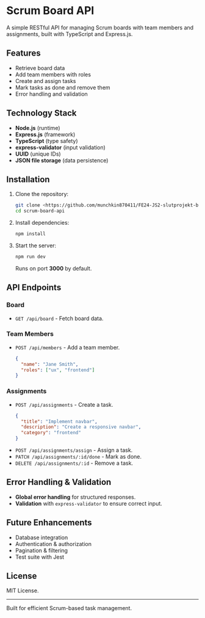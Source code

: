 # Scrum Board API

A simple RESTful API for managing Scrum boards with team members and assignments, built with TypeScript and Express.js.

## Features
- Retrieve board data
- Add team members with roles
- Create and assign tasks
- Mark tasks as done and remove them
- Error handling and validation

## Technology Stack
- **Node.js** (runtime)
- **Express.js** (framework)
- **TypeScript** (type safety)
- **express-validator** (input validation)
- **UUID** (unique IDs)
- **JSON file storage** (data persistence)

## Installation

1. Clone the repository:
   ```sh
   git clone <https://github.com/munchkin870411/FE24-JS2-slutprojekt-back-linn-ahlrot>
   cd scrum-board-api
   ```
2. Install dependencies:
   ```sh
   npm install
   ```
3. Start the server:
   ```sh
   npm run dev
   ```
   Runs on port **3000** by default.

## API Endpoints

### Board
- `GET /api/board` - Fetch board data.

### Team Members
- `POST /api/members` - Add a team member.
  ```json
  {
    "name": "Jane Smith",
    "roles": ["ux", "frontend"]
  }
  ```

### Assignments
- `POST /api/assignments` - Create a task.
  ```json
  {
    "title": "Implement navbar",
    "description": "Create a responsive navbar",
    "category": "frontend"
  }
  ```
- `POST /api/assignments/assign` - Assign a task.
- `PATCH /api/assignments/:id/done` - Mark as done.
- `DELETE /api/assignments/:id` - Remove a task.

## Error Handling & Validation
- **Global error handling** for structured responses.
- **Validation** with `express-validator` to ensure correct input.

## Future Enhancements
- Database integration
- Authentication & authorization
- Pagination & filtering
- Test suite with Jest

## License
MIT License.

---
Built for efficient Scrum-based task management.

